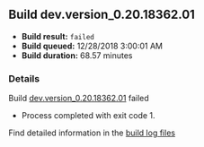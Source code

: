 ## Build dev.version_0.20.18362.01
- **Build result:** `failed`
- **Build queued:** 12/28/2018 3:00:01 AM
- **Build duration:** 68.57 minutes
### Details
Build [dev.version_0.20.18362.01](https://winappstudio.visualstudio.com/web/build.aspx?pcguid=a4ef43be-68ce-4195-a619-079b4d9834c2&builduri=vstfs%3a%2f%2f%2fBuild%2fBuild%2f26821) failed

+ Process completed with exit code 1.

Find detailed information in the [build log files](https://uwpctdiags.blob.core.windows.net/buildlogs/dev.version_0.20.18362.01_logs.zip)
